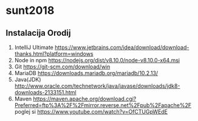 # sunt2018

## Instalacija Orodij

1. IntelliJ Ultimate
    https://www.jetbrains.com/idea/download/download-thanks.html?platform=windows
2. Node in npm
  https://nodejs.org/dist/v8.10.0/node-v8.10.0-x64.msi
3. Git
  https://git-scm.com/download/win
4. MariaDB
https://downloads.mariadb.org/mariadb/10.2.13/
5. Java(JDK)
http://www.oracle.com/technetwork/java/javase/downloads/jdk8-downloads-2133151.html
6. Maven 
https://maven.apache.org/download.cgi?Preferred=ftp%3A%2F%2Fmirror.reverse.net%2Fpub%2Fapache%2F
poglej si https://www.youtube.com/watch?v=OfCTUGpWEdE 
